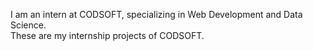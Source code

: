 I am an intern at CODSOFT, specializing in Web Development and Data Science.
<br>
These are my internship projects of CODSOFT.
